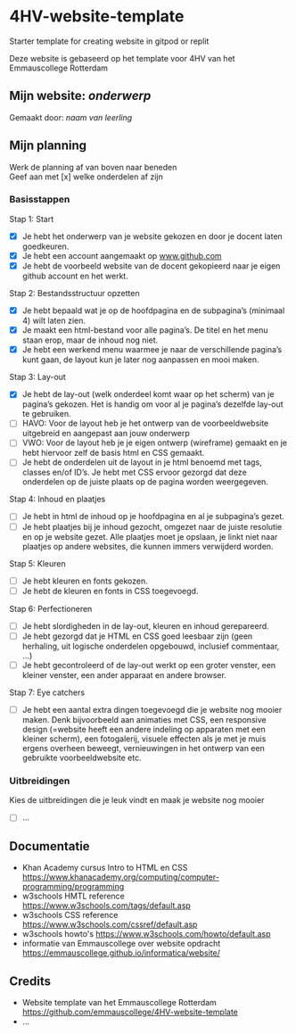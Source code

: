 # 4HV-website-template
Starter template for creating website in gitpod or replit

Deze website is gebaseerd op het template voor 4HV van het Emmauscollege Rotterdam

## Mijn website: *onderwerp*
Gemaakt door: *naam van leerling*

## Mijn planning
Werk de planning af van boven naar beneden<br>
Geef aan met [x] welke onderdelen af zijn

### Basisstappen

Stap 1: Start 
- [x] Je hebt het onderwerp van je website gekozen en door je docent laten goedkeuren. 
- [x] Je hebt een account aangemaakt op www.github.com
- [x] Je hebt de voorbeeld website van de docent gekopieerd naar je eigen github account en het werkt. 

Stap 2: Bestandsstructuur opzetten 
- [x] Je hebt bepaald wat je op de hoofdpagina en de subpagina’s (minimaal 4) wilt laten zien.
- [x] Je maakt een html-bestand voor alle pagina’s. De titel en het menu staan erop, maar de inhoud nog niet. 
- [x] Je hebt een werkend menu waarmee je naar de verschillende pagina’s kunt gaan, de layout kun je later nog aanpassen en mooi maken. 

Stap 3: Lay-out 
- [x] Je hebt de lay-out (welk onderdeel komt waar op het scherm) van je pagina’s gekozen. Het is handig om voor al je pagina’s dezelfde lay-out te gebruiken. 
- [ ] HAVO: Voor de layout heb je het ontwerp van de voorbeeldwebsite uitgebreid en aangepast aan jouw onderwerp 
- [ ] VWO: Voor de layout heb je je eigen ontwerp (wireframe) gemaakt en je hebt hiervoor zelf de basis html en CSS gemaakt.
- [ ] Je hebt de onderdelen uit de layout in je html benoemd met tags, classes en/of ID’s. Je hebt met CSS ervoor gezorgd dat deze onderdelen op de juiste plaats op de pagina worden weergegeven.

Stap 4: Inhoud en plaatjes 
- [ ] Je hebt in html de inhoud op je hoofdpagina en al je subpagina’s gezet. 
- [ ] Je hebt plaatjes bij je inhoud gezocht, omgezet naar de juiste resolutie en op je website gezet. Alle plaatjes moet je opslaan, je linkt niet naar plaatjes op andere websites, die kunnen immers verwijderd worden. 

Stap 5: Kleuren 
- [ ] Je hebt kleuren en fonts gekozen. 
- [ ] Je hebt de kleuren en fonts in CSS toegevoegd. 

Stap 6: Perfectioneren 
- [ ] Je hebt slordigheden in de lay-out, kleuren en inhoud gerepareerd. 
- [ ] Je hebt gezorgd dat je HTML en CSS goed leesbaar zijn (geen herhaling, uit logische onderdelen opgebouwd, inclusief commentaar, …)
- [ ] Je hebt gecontroleerd of de lay-out werkt op een groter venster, een kleiner venster, een ander apparaat en andere browser. 

Stap 7: Eye catchers 
- [ ] Je hebt een aantal extra dingen toegevoegd die je website nog mooier maken. Denk bijvoorbeeld aan animaties met CSS, een responsive design (=website heeft een andere indeling op apparaten met een kleiner scherm), een fotogalerij, visuele effecten als je met je muis ergens overheen beweegt, vernieuwingen in het ontwerp van een gebruikte voorbeeldwebsite etc.


### Uitbreidingen
Kies de uitbreidingen die je leuk vindt en maak je website nog mooier
- [ ] ...

## Documentatie
- Khan Academy cursus Intro to HTML en CSS 
https://www.khanacademy.org/computing/computer-programming/programming
- w3schools HMTL reference 
https://www.w3schools.com/tags/default.asp
- w3schools CSS reference 
https://www.w3schools.com/cssref/default.asp
- w3schools howto's 
https://www.w3schools.com/howto/default.asp
- informatie van Emmauscollege over website opdracht
https://emmauscollege.github.io/informatica/website/

## Credits
- Website template van het Emmauscollege Rotterdam https://github.com/emmauscollege/4HV-website-template
- ...
